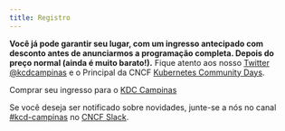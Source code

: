 ```yaml
---
title: Registro
---
```

<!--
[English Version](./register-en_us.md)
-->
**Você já pode garantir seu lugar, com um ingresso antecipado com desconto antes de anunciarmos a programação completa. Depois do preço normal (ainda é muito barato!).** Fique atento aos nosso [Twitter @kcdcampinas](https://twitter.com/kcdcampinas) e o Principal da CNCF [Kubernetes Community Days](https://twitter.com/KubernetesDays).

Comprar seu ingresso para o [KDC Campinas](https://www.eventbrite.com.br/e/kubernetes-community-days-campinas-tickets-92781169977?aff=ebdshpfsecondarybucket)

<!--
Se você deseja ser notificado sobre novidades, inscreva-se em nosso [mailing list](https://mailchi.mp/f686e201c599/kcdams2020) ou no canal #kcd-campinas no [CNCF Slack](https://slack.cncf.io).
-->

Se você deseja ser notificado sobre novidades, junte-se a nós no canal [#kcd-campinas](https://slack.com/share/IUT46ARPH/BaCwIzIjbmm36WCoL5LNxJE1/enQtOTc5MTQyMzY1Nzk5LWI3NTI4NjU1YzZiODA1MTIyZWU4NmE1ZDIyMWNmM2FjYmM4NDMyMmExNGFkODA0MDJlNDVmYTkxNmRlOTUzMDk) no [CNCF Slack](https://slack.cncf.io).
